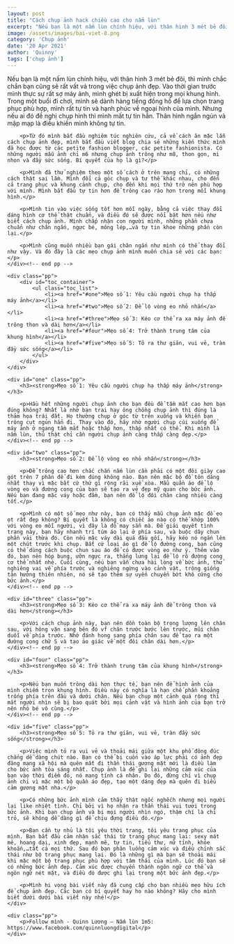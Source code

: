 ```yaml
---
layout: post
title: "Cách chụp ảnh hack chiều cao cho nấm lùn"
excerpt: "Nếu bạn là một nấm lùn chính hiệu, với thân hình 3 mét bẻ đôi, thì mình chắc chắn bạn cũng sẽ rất vất vả trong việc chụp ảnh đẹp. Vào thời gian trước mình thực sự rất sợ máy ảnh, mình ghét bị xuất hiện trong mọi khung hình. Trong một buổi đi chơi, mình sẽ dành hàng tiếng đồng hồ để lựa chọn trang phục phù hợp, mình rất tự tin và hạnh phúc về ngoại hình của mình. Nhưng nếu ai đó đề nghị chụp hình thì mình mất tự tin hẳn. Thân hình ngắn ngủn và mập mạp là điều khiến mình không tự tin."
image: /assets/images/bai-viet-8.png
category: 'Chụp ảnh'
date: '20 Apr 2021'
author: 'Quinny'
tags: ['chụp ảnh']
---
```


<div class="blog-content">
    <div class="pp">
        <p>Nếu bạn là một nấm lùn chính hiệu, với thân hình 3 mét bẻ đôi, thì mình chắc chắn bạn cũng sẽ rất vất vả trong việc chụp ảnh đẹp. Vào thời gian trước mình thực sự rất sợ máy ảnh, mình ghét bị xuất hiện trong mọi khung hình. Trong một buổi đi chơi, mình sẽ dành hàng tiếng đồng hồ để lựa chọn trang phục phù hợp, mình rất tự tin và hạnh phúc về ngoại hình của mình. Nhưng nếu ai đó đề nghị chụp hình thì mình mất tự tin hẳn. Thân hình ngắn ngủn và mập mạp là điều khiến mình không tự tin.</p>

        <p>Từ đó mình bắt đầu nghiêm túc nghiên cứu, cả về cách ăn mặc lẫn cách chụp ảnh đẹp, mình bắt đầu viết blog chia sẻ những kiến thức mình đã học được từ các petite fashion blogger, các petite fashionista. Có những người mẫu ảnh chỉ m6 nhưng chụp ảnh trông như m8, thon gọn, mi nhon và đầy sức sống. Bí quyết của họ là gì?</p>

        <p>Mình đã thử nghiệm theo một số cách ở trên mạng chỉ, có những cách thật sai lầm. Mình đổi cả góc chụp và tư thế khác nhau, cho đến cả trang phục và khung cảnh chụp, cho đến khi mọi thứ trở nên phù hợp với mình. Mình bắt đầu tự tin hơn để trông cao ráo hơn trong mỗi khung hình.</p>

        <p>Mình tin vào việc sống tốt hơn mỗi ngày, bằng cả việc thay đổi dáng hình cơ thể thật chuẩn, và điều đó sẽ được nổi bật hơn nếu như biết cách chụp ảnh. Mình chấp nhận con người mình, những phần chưa chuẩn như chân ngắn, ngực bé, mông lép,…và tự tin khoe những phần còn lại.</p>

        <p>Mình cũng muốn nhiều bạn gái chân ngắn như mình có thể thay đổi như vậy. Và đó đây là các mẹo chụp ảnh mình muốn chia sẻ với các bạn:</p>
    </div><!-- end pp -->

    <div class="pp">
        <div id="toc_container">
            <ul class="toc_list">
                <li><a href="#one">Mẹo số 1: Yêu cầu người chụp hạ thấp máy ảnh</a></li>
                <li><a href="#two">Mẹo số 2: Để lộ vòng eo nhỏ nhắn</a></li>
                <li><a href="#three">Mẹo số 3: Kéo cơ thể ra xa máy ảnh để trông thon và dài hơn</a></li>
                <li><a href="#four">Mẹo số 4: Trở thành trung tâm của khung hình</a></li>
                <li><a href="#five">Mẹo số 5: Tỏ ra thư giãn, vui vẻ, tràn đầy sức sống</a></li>
            </ul>
        </div>
    </div>

    <div id="one" class="pp">
        <h3><strong>Mẹo số 1: Yêu cầu người chụp hạ thấp máy ảnh</strong></h3>

        <p>Hầu hết những người chụp ảnh cho bạn đều để tầm mắt cao hơn bạn đúng không? Nhất là nhờ bạn trai hay ông chồng chụp ảnh thì đúng là thảm họa trái đất. Họ thường chụp ở góc từ trên xuống và khiến bạn trông cụt ngủn hẳn đi. Thay vào đó, hãy nhờ người chụp cúi xuống để máy ảnh ở ngang tầm mắt hoặc thấp hơn, thấp nhất có thể. Khi mình là nấm lùn, thú thật chỉ cần người chụp ảnh càng thấp càng đẹp.</p>
    </div><!-- end pp -->

    <div id="two" class="pp">
        <h3><strong>Mẹo số 2: Để lộ vòng eo nhỏ nhắn</strong></h3>

        <p>Để trông cao hơn chắc chắn nấm lùn cần phải có một đôi giày cao gót trên 7 phân để đi kèm đúng không nào. Bạn nên mặc bộ đồ tôn dáng nhất thay vì mặc bất cứ thứ gì rộng rãi xuề xòa. Mẫu quần áo để lộ vòng eo và đường cong của bạn sẽ tạo ra vẻ đẹp mỹ quan cho bức ảnh. Nếu bạn đang mặc váy hoặc đầm, bạn nên đổ lộ đôi chân càng nhiều càng tốt.</p>

        <p>Mình có một số mẹo như này, bạn có thấy mẫu chụp ảnh mặc đồ eo ọt rất đẹp không? Bí quyết là không có chiếc áo nào có thể khớp 100% với vòng eo mỗi người, vì đây là đồ may sẵn mà. Để giải quyết tình trạng này, bạn hãy nhanh trí túm áo lại ở phía sau, và buộc dây chun phần vải thừa đó. Còn nếu mặc váy dài quá đầu gối, hãy kéo nó ngắn lên một chút trước khi chụp. Bất cứ loại áo gì để lộ đường cong, bạn cũng có thể dùng cách buộc chun sau áo để có được vòng eo như ý. Thêm vào đó, bạn nên hóp bụng, ưỡn ngực ra, thẳng lưng lại để lộ rõ đường cong cơ thể nhất nhé. Cuối cùng, nếu bạn vẫn chưa hài lòng về bức ảnh, thử nghiêng vai về phía trước và nghiêng ngừng vào cảnh vật, trông giống tận hưởng thiên nhiên, nó sẽ tạo thêm sự uyển chuyển bớt khô cứng cho bức ảnh.</p>
    </div><!-- end pp -->

    <div id="three" class="pp">
        <h3><strong>Mẹo số 3: Kéo cơ thể ra xa máy ảnh để trông thon và dài hơn</strong></h3>

        <p>Với cách chụp ảnh này, bạn nên dồn toàn bộ trọng lượng lên chân sau, với hông vặn sang bên đó vf chân trước bước lên trước, mũi chân duỗi về phía trước. Nhớ đánh hong sang phía chân sau để tạo ra một đường cong chữ S và tạo ảo giác về một đôi chân dài hơn.</p>
    </div><!-- end pp -->

    <div id="four" class="pp">
        <h3><strong>Mẹo số 4: Trở thành trung tâm của khung hình</strong></h3>

        <p>Nếu bạn muốn trông dài hơn thực tế, bạn nên để hình ảnh của mình chiếm trọn khung hình. Điều này có nghĩa là hạn chế phần khoảng trống phía trên đầu và dưới chân. Nếu bạn chụp một cảnh quá rộng thì mắt người nhìn sẽ bị bao quát bởi mọi cảnh vật và hình ảnh của bạn trở nên nhỏ bé vô cùng.</p>
    </div><!-- end pp -->

    <div id="five" class="pp">
        <h3><strong>Mẹo số 5: Tỏ ra thư giãn, vui vẻ, tràn đầy sức sống</strong></h3>

        <p>Việc mình tỏ ra vui vẻ và thoải mái giữa một khu phố đông đúc chẳng dễ dàng chút nào. Bạn có thể bị cuốn vào áp lực phải có ảnh đẹp đăng mạng xã hội mà quên mất đi thần thái gương mặt mới là điều làm cho bức ảnh tỏa sáng nhất. Chụp ảnh là để ghi lại những cảm xúc của bạn vào thời điểm đó, nó mang tính cá nhân. Do đó, đừng chỉ vì chụp ảnh chỉ vì mặc một bộ quần áo đẹp, tạo một dáng đẹp mà quên đi biểu cảm gương mặt nha.</p>

        <p>Có những bức ảnh mình cảm thấy thật ngốc nghếch nhưng mọi người lại like nhiệt tình. Chỉ bởi vì họ nhận ra thần thái vui tươi trong bức ảnh. Khi bạn chụp ảnh và bị mọi người nhìn ngó, thậm chí là chỉ trỏ, sẽ không dễ dàng gì để chịu đựng điều đó.</p>

        <p>Bạn cần tự nhủ là tôi yêu thời trang, tôi yêu trang phục của mình. Bạn bắt đầu cảm nhận sắc thái từ trang phục mang lại: sexy mát mẻ, hoang dại, xinh đẹp, mạnh mẽ, tự tin, tiểu thư, nữ tính, khỏe khoắn,…tất cả mọi thứ. Sau đó bạn phân luồng cảm xúc và điều chỉnh sắc thái như bộ trang phục mang lại. Đó là những gì mà bạn sẽ thoải mái khi mặc một bộ trang phục phù hợp với tâm thái của mình. Lúc đó bạn sẽ có những bức ảnh đẹp. Cảm xúc được chuyển thành ngôn ngữ cơ thể và ngôn ngữ nét mặt, và điều đó được ghi lại trong một bức ảnh đẹp.</p>

        <p>Mình hi vọng bài viết này đã cung cấp cho bạn nhiều mẹo hữu ích để chụp ảnh đẹp. Các bạn có bí quyết hay ho nào không? Hãy cho mình biết dưới dưới bài viết này nhé!</p>
    </div>

    <div class="pp">
        <p>Follow mình - Quinn Lương – Nấm lùn 1m5: https://www.facebook.com/quinnluongdigital</p>
    </div>
</div><!-- end content -->